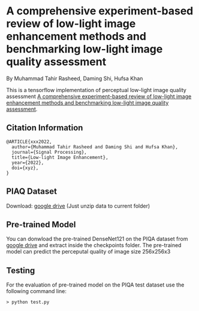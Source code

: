 # A comprehensive experiment-based review of low-light image enhancement methods and benchmarking low-light image quality assessment
By Muhammad Tahir Rasheed, Daming Shi, Hufsa Khan

This is a tensorflow implementation of perceptual low-light image quality assessment [A comprehensive experiment-based review of low-light image enhancement methods and
benchmarking low-light image quality assessment](https://pages.github.com/).

## Citation Information
```
@ARTICLE{xxx2022,
  author={Muhammad Tahir Rasheed and Daming Shi and Hufsa Khan},
  journal={Signal Processing}, 
  title={Low-light Image Enhancement}, 
  year={2022},
  doi={xyz},
}
```

## PIAQ Dataset
Download: [google drive](https://pages.github.com/) (Just unzip data to current folder)

## Pre-trained Model
You can donwload the pre-trained DenseNet121 on the PIQA dataset from [google drive](https://pages.github.com/) and extract inside the checkpoints folder.
The pre-trained model can predict the perceputal quality of image size 256x256x3

## Testing
For the evaluation of pre-trained model on the PIQA test dataset use the following command line: 
```
> python test.py
```




